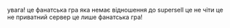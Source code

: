 увага!
це фанатська гра 
яка немає відношення до supersell
це не чіти 
це не приватний сервер
це лише фанатська гра!
